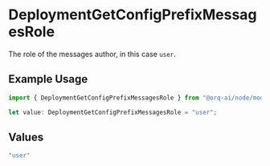 # DeploymentGetConfigPrefixMessagesRole

The role of the messages author, in this case `user`.

## Example Usage

```typescript
import { DeploymentGetConfigPrefixMessagesRole } from "@orq-ai/node/models/operations";

let value: DeploymentGetConfigPrefixMessagesRole = "user";
```

## Values

```typescript
"user"
```